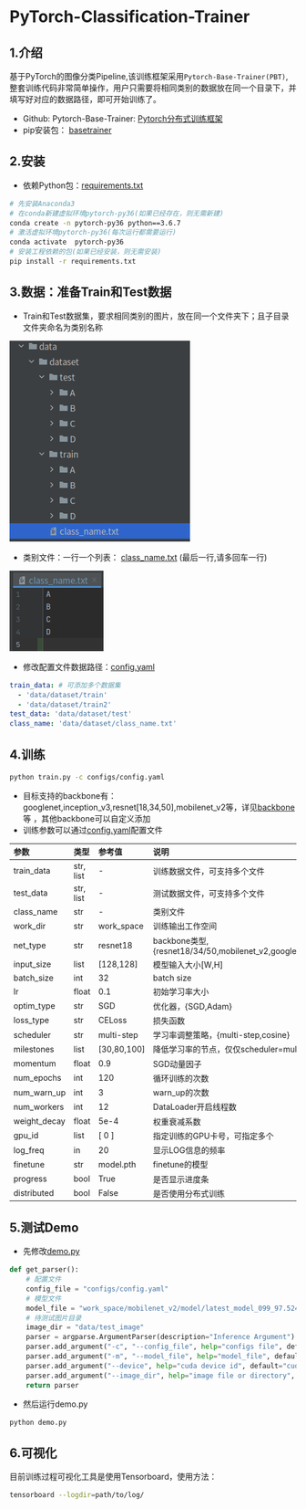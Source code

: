 # PyTorch-Classification-Trainer

## 1.介绍

基于PyTorch的图像分类Pipeline,该训练框架采用`Pytorch-Base-Trainer(PBT)`,
整套训练代码非常简单操作，用户只需要将相同类别的数据放在同一个目录下，并填写好对应的数据路径，即可开始训练了。

- Github: Pytorch-Base-Trainer: [Pytorch分布式训练框架](https://github.com/PanJinquan/Pytorch-Base-Trainer)
- pip安装包： [basetrainer](https://pypi.org/project/basetrainer/)


## 2.安装
- 依赖Python包：[requirements.txt](./requirements.txt)

```bash
# 先安装Anaconda3
# 在conda新建虚拟环境pytorch-py36(如果已经存在，则无需新建)
conda create -n pytorch-py36 python==3.6.7
# 激活虚拟环境pytorch-py36(每次运行都需要运行)
conda activate  pytorch-py36
# 安装工程依赖的包(如果已经安装，则无需安装)
pip install -r requirements.txt
```

## 3.数据：准备Train和Test数据

- Train和Test数据集，要求相同类别的图片，放在同一个文件夹下；且子目录文件夹命名为类别名称
  
![](docs/98eb1599.png)

- 类别文件：一行一个列表： [class_name.txt](data/dataset/class_name.txt) (最后一行,请多回车一行)

![](docs/37081789.png)

- 修改配置文件数据路径：[config.yaml](configs/config.yaml)
```yaml
train_data: # 可添加多个数据集
  - 'data/dataset/train' 
  - 'data/dataset/train2'
test_data: 'data/dataset/test'
class_name: 'data/dataset/class_name.txt'
```

## 4.训练
```bash
python train.py -c configs/config.yaml 
```

- 目标支持的backbone有：googlenet,inception_v3,resnet[18,34,50],mobilenet_v2等，详见[backbone](classifier/models/build_models.py)等
  ，其他backbone可以自定义添加
- 训练参数可以通过[config.yaml](configs/config.yaml)配置文件

| **参数**      | **类型**      | **参考值**   | **说明**                                       |
|:-------------|:------------|:------------|:---------------------------------------------|
| train_data   | str, list   | -           | 训练数据文件，可支持多个文件                               |
| test_data    | str, list   | -           | 测试数据文件，可支持多个文件                               |
| class_name   | str         | -           | 类别文件                               |
| work_dir     | str         | work_space  | 训练输出工作空间                                     |
| net_type     | str         | resnet18    | backbone类型,{resnet18/34/50,mobilenet_v2,googlenet,inception_v3} |
| input_size   | list        | [128,128]   | 模型输入大小[W,H]                                  |
| batch_size   | int         | 32          | batch size                                   |
| lr           | float       | 0.1         | 初始学习率大小                                      |
| optim_type   | str         | SGD         | 优化器，{SGD,Adam}                               |
| loss_type    | str         | CELoss      | 损失函数                                         |
| scheduler    | str         | multi-step  | 学习率调整策略，{multi-step,cosine}                  |
| milestones   | list        | [30,80,100] | 降低学习率的节点，仅仅scheduler=multi-step有效            |
| momentum     | float       | 0.9         | SGD动量因子                                      |
| num_epochs   | int         | 120         | 循环训练的次数                                      |
| num_warn_up  | int         | 3           | warn_up的次数                                   |
| num_workers  | int         | 12          | DataLoader开启线程数                              |
| weight_decay | float       | 5e-4        | 权重衰减系数                                       |
| gpu_id       | list        | [ 0 ]       | 指定训练的GPU卡号，可指定多个                             |
| log_freq     | in          | 20          | 显示LOG信息的频率                                   |
| finetune     | str         | model.pth   | finetune的模型                                  |
| progress     | bool        | True        | 是否显示进度条                                      |
| distributed  | bool        | False       | 是否使用分布式训练                                    |

## 5.测试Demo

- 先修改[demo.py](demo.py)

```python 配置文件
def get_parser():
    # 配置文件
    config_file = "configs/config.yaml"
    # 模型文件
    model_file = "work_space/mobilenet_v2/model/latest_model_099_97.5248.pth"
    # 待测试图片目录
    image_dir = "data/test_image"
    parser = argparse.ArgumentParser(description="Inference Argument")
    parser.add_argument("-c", "--config_file", help="configs file", default=config_file, type=str)
    parser.add_argument("-m", "--model_file", help="model_file", default=model_file, type=str)
    parser.add_argument("--device", help="cuda device id", default="cuda:0", type=str)
    parser.add_argument("--image_dir", help="image file or directory", default=image_dir, type=str)
    return parser
```

- 然后运行demo.py

```bash
python demo.py
```

## 6.可视化

目前训练过程可视化工具是使用Tensorboard，使用方法：

```bash
tensorboard --logdir=path/to/log/
```

